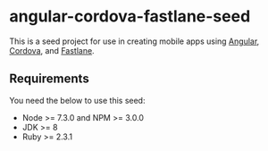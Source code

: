 # angular-cordova-fastlane-seed
This is a seed project for use in creating mobile apps using [Angular], [Cordova], and [Fastlane].

## Requirements
You need the below to use this seed:
* Node >= 7.3.0 and NPM >= 3.0.0
* JDK >= 8
* Ruby >= 2.3.1

[Angular]: https://angularjs.org/
[Cordova]: https://cordova.apache.org/
[Fastlane]: https://fastlane.tools/

